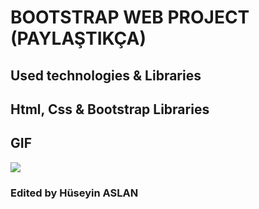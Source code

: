 # BOOTSTRAP WEB PROJECT (PAYLAŞTIKÇA)

## Used technologies & Libraries

## Html, Css & Bootstrap Libraries


## GIF

![](images/1.gif)

###  Edited by Hüseyin ASLAN
